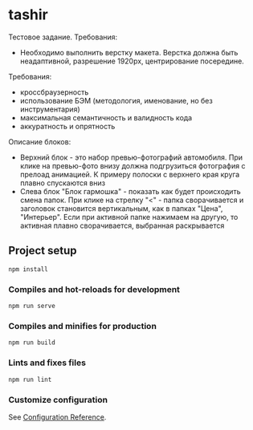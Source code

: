# tashir
Тестовое задание.
Требования:
- Необходимо выполнить верстку макета. Верстка должна быть неадаптивной, разрешение 1920px, центрирование посередине.

Требования:
- кроссбраузерность
- использование БЭМ (методология, именование, но без инструментария)
- максимальная семантичность и валидность кода
- аккуратность и опрятность

Описание блоков:
- Верхний блок - это набор превью-фотографий автомобиля. При клике на превью-фото внизу должна подгрузиться фотография с прелоад анимацией. К примеру полоски с верхнего края круга плавно спускаются вниз
- Слева блок "Блок гармошка" - показать как будет происходить смена папок. При клике на стрелку "<" - папка сворачивается и заголовок становится вертикальным, как в папках "Цена", "Интерьер". Если при активной папке нажимаем на другую, то активная плавно сворачивается, выбранная раскрывается

## Project setup
```
npm install
```

### Compiles and hot-reloads for development
```
npm run serve
```

### Compiles and minifies for production
```
npm run build
```

### Lints and fixes files
```
npm run lint
```

### Customize configuration
See [Configuration Reference](https://cli.vuejs.org/config/).
